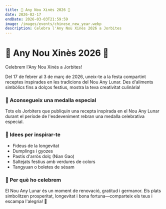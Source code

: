 ```yaml
---
title: 🧧 Any Nou Xinès 2026 🧧
date: 2026-02-17
endDate: 2026-03-03T21:59:59
image: /images/events/chinese_new_year.webp
description: Celebra l'Any Nou Xinès 2026 a Jorbites
---
```


# 🧧 Any Nou Xinès 2026 🧧

Celebrem l'Any Nou Xinès a Jorbites!

Del 17 de febrer al 3 de març de 2026, uneix-te a la festa compartint receptes inspirades en les tradicions del Nou Any Lunar. Des d'aliments simbòlics fins a dolços festius, mostra la teva creativitat culinària!

### 🏮 Aconsegueix una medalla especial

Tots els Jorbiters que publiquin una recepta inspirada en el Nou Any Lunar durant el període de l'esdeveniment rebran una medalla celebrativa especial.

### 🍜 Idees per inspirar-te

- Fideus de la longevitat
- Dumplings i gyozes
- Pastís d'arròs dolç (Nian Gao)
- Saltejats festius amb verdures de colors
- Tangyuan o boletes de sèsam

### 🎉 Per què ho celebrem

El Nou Any Lunar és un moment de renovació, gratitud i germanor. Els plats simbolitzen prosperitat, longevitat i bona fortuna—comparteix els teus i escampa l'alegria! 🧧
